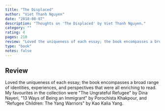 ```yaml
---
title: "The Displaced"
author: "Viet Thanh Nguyen"
date: "2018-08-07"
description: "Thoughts on 'The Displaced' by Viet Thanh Nguyen."
category: ""
rating: 4
pages: 210
review: "Loved the uniqueness of each essay; the book encompasses a broad range of identities, experiences, and perspectives that were all enriching to read. My favourites in the collection were 'The Ungrateful Refugee' by Dina Nayeri, '13 Ways of Being an Immigrant' by Porochista Khakpour, and 'Refugee Children: The Yang Warriors' by Kao Kalia Yang."
type: "book"
notes: false
---
```


## Review

Loved the uniqueness of each essay; the book encompasses a broad range of identities, experiences, and perspectives that were all enriching to read. My favourites in the collection were "The Ungrateful Refugee" by Dina Nayeri, "13 Ways of Being an Immigrant" by Porochista Khakpour, and "Refugee Children: The Yang Warriors" by Kao Kalia Yang.
